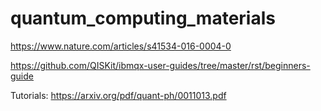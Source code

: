 # quantum_computing_materials

https://www.nature.com/articles/s41534-016-0004-0

https://github.com/QISKit/ibmqx-user-guides/tree/master/rst/beginners-guide

Tutorials:
https://arxiv.org/pdf/quant-ph/0011013.pdf
